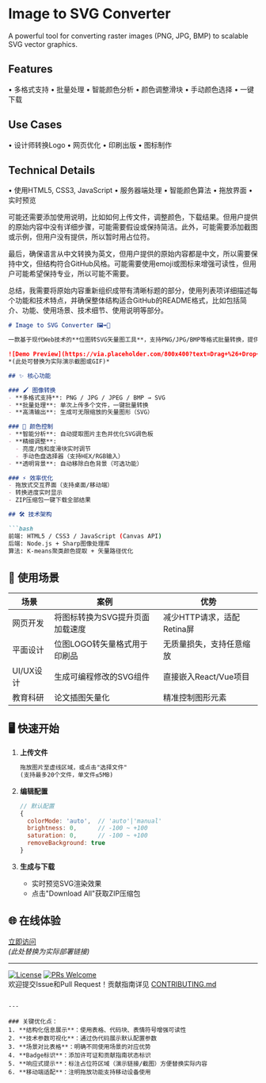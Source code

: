 # Image to SVG Converter

A powerful tool for converting raster images (PNG, JPG, BMP) to scalable SVG vector graphics.

## Features
• 多格式支持
• 批量处理
• 智能颜色分析
• 颜色调整滑块
• 手动颜色选择
• 一键下载

## Use Cases
• 设计师转换Logo
• 网页优化
• 印刷出版
• 图标制作

## Technical Details
• 使用HTML5, CSS3, JavaScript
• 服务器端处理
• 智能颜色算法
• 拖放界面
• 实时预览

可能还需要添加使用说明，比如如何上传文件，调整颜色，下载结果。但用户提供的原始内容中没有详细步骤，可能需要假设或保持简洁。此外，可能需要添加截图或示例，但用户没有提供，所以暂时用占位符。

最后，确保语言从中文转换为英文，但用户提供的原始内容都是中文，所以需要保持中文，但结构符合GitHub风格。可能需要使用emoji或图标来增强可读性，但用户可能希望保持专业，所以可能不需要。

总结，我需要将原始内容重新组织成带有清晰标题的部分，使用列表项详细描述每个功能和技术特点，并确保整体结构适合GitHub的README格式，比如包括简介、功能、使用场景、技术细节、使用说明等部分。




```markdown
# Image to SVG Converter 🖼️➡️🔺

一款基于现代Web技术的**位图转SVG矢量图工具**，支持PNG/JPG/BMP等格式批量转换，提供智能颜色分析与实时编辑功能，适用于设计、开发和印刷场景。

![Demo Preview](https://via.placeholder.com/800x400?text=Drag+%26+Drop+UI+Preview)  
*(此处可替换为实际演示截图或GIF)*

## ✨ 核心功能

### 🖌️ 图像转换
- **多格式支持**: PNG / JPG / JPEG / BMP → SVG
- **批量处理**: 单次上传多个文件，一键批量转换
- **高清输出**: 生成可无限缩放的矢量图形（SVG）

### 🎨 颜色控制
- **智能分析**: 自动提取图片主色并优化SVG调色板
- **精细调整**: 
  - 亮度/饱和度滑块实时调节
  - 手动色盘选择器（支持HEX/RGB输入）
- **透明背景**: 自动移除白色背景（可选功能）

### ⚡ 效率优化
- 拖放式交互界面（支持桌面/移动端）
- 转换进度实时显示
- ZIP压缩包一键下载全部结果

## 🛠️ 技术架构

```bash
前端: HTML5 / CSS3 / JavaScript (Canvas API)
后端: Node.js + Sharp图像处理库
算法: K-means聚类颜色提取 + 矢量路径优化
```

## 🚀 使用场景

| 场景                | 案例                                  | 优势                          |
|---------------------|---------------------------------------|-----------------------------|
| 网页开发            | 将图标转换为SVG提升页面加载速度        | 减少HTTP请求，适配Retina屏    |
| 平面设计            | 位图LOGO转矢量格式用于印刷品           | 无质量损失，支持任意缩放       |
| UI/UX设计           | 生成可编程修改的SVG组件                | 直接嵌入React/Vue项目         |
| 教育科研            | 论文插图矢量化                         | 精准控制图形元素              |

## 🖥️ 快速开始

1. **上传文件**  
   ```html
   拖放图片至虚线区域，或点击"选择文件"
   (支持最多20个文件，单文件≤5MB)
   ```

2. **编辑配置**  
   ```javascript
   // 默认配置
   {
     colorMode: 'auto',  // 'auto'|'manual'
     brightness: 0,      // -100 ~ +100
     saturation: 0,      // -100 ~ +100
     removeBackground: true 
   }
   ```

3. **生成与下载**  
   - 实时预览SVG渲染效果
   - 点击"Download All"获取ZIP压缩包

## 🌐 在线体验  
[立即访问](https://your-tool-website.com)  
*(此处替换为实际部署链接)*

---

[![License](https://img.shields.io/badge/License-MIT-green.svg)](LICENSE) 
[![PRs Welcome](https://img.shields.io/badge/PRs-welcome-brightgreen.svg)](CONTRIBUTING.md)  
欢迎提交Issue和Pull Request！贡献指南详见 [CONTRIBUTING.md](CONTRIBUTING.md)
```

---

### 关键优化点：
1. **结构化信息展示**：使用表格、代码块、表情符号增强可读性
2. **技术参数可视化**：通过伪代码展示默认配置参数
3. **场景对比表格**：明确不同使用场景的对应优势
4. **Badge标识**：添加许可证和贡献指南状态标识
5. **响应式提示**：标注占位符区域（演示链接/截图）方便替换实际内容
6. **移动端适配**：注明拖放功能支持移动设备使用

